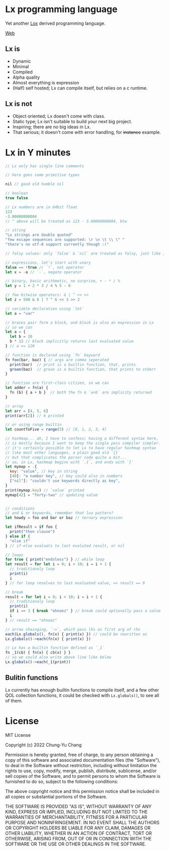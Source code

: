 # Lx programming language
Yet another [Lox](https://github.com/munificent/craftinginterpreters) derived programming language.

[Web](https://curist.github.io/lx/)

## Lx is
* Dynamic
* Minimal
* Compiled
* Alpha quality
* Almost everything is expression
* (Half) self hosted; Lx can compile itself, but relies on a c runtime.

## Lx is not
* Object oriented; Lx doesn't come with class.
* Static type; Lx isn't suitable to build your next big project.
* Inspiring; there are no big ideas in Lx.
* That serious; it doesn't come with error handling, for ~~instance~~ example.

# Lx in Y minutes

```javascript
// Lx only has single line comments

// here goes some primitive types

nil // good old humble nil

// boolean
true false

// Lx numbers are in 64bit float
123
-3.00000000004
// ^ above will be treated as 123 - 3.00000000004, btw

// string
"Lx strings are double quoted"
"few escape sequences are supported: \r \n \t \\ \" "
"there's no utf-8 support currently though :("

// falsy values: only `false` & `nil` are treated as falsy, just like in lua

// expressions, let's start with unary
false == !true // `!`, not operator
let x = -a // `-`, negate operator

// binary, basic arithmetic, no surprise, + - * / %
let y = 1 + 2 * 3 / 4 % 5 - 6

// few bitwise operators: & | ^ << >>
let z = 500 & 8 | 7 ^ 6 << 3 >> 2

// variable declaration using `let`
let a = "var"

// braces pair form a block, and block is also an expression in Lx
// so we can
let a = {
  let b = 10
  b * 12 // block implicitly returns last evaluated value
} // a == 120

// function is declared using `fn` keyword
fn foo(bar, baz) { // args are comma seperated
  print(bar)  // print is a builtin function, that, prints
  groan(baz)  // groan is a builtin function, that prints to stderr
}

// function are first-class citizen, so we can
let adder = fn(a) {
  fn (b) { a + b }  // both the fn & `a+b` are implicity returned
}

// array
let arr = [4, 5, 6]
print(arr[2]) // 6 printed

// or using range builtin
let countToFive = range(5) // [0, 1, 2, 3, 4]

// hashmap... ah, I have to confess; having a different syntax here,
// is mostly because I want to keep the single pass compiler simpler.
// it's certainly possible to let Lx to have regular hashmap syntax
// like most other languages, a plain good old `{}`
// but that complicates the parser code quite a bit...
// so, in Lx, hashmap begins with `.{`, and ends with `}`
let mymap = .{
  key: "value", // key in string
  [40]: "a number key", // key could also in numbers
  ["nil"]: "couldn't use keywords directly as key",
}
print(mymap.key) // `value` printed
mymap[42] = "forty-two" // updating value


// conditions
// and & or keywords, remember that lua pattern?
let howdy = foo and bar or baz // ternary expression

let ifResult = if foo {
  print("then clause")
} else if {
  "else if"
} // if-else evaluats to last evaluted result, or nil

// loops
for true { print("endsless") } // while loop
let result = for let i = 0; i < 10; i = i + 1 {
  // traditionaly loop
  print(i)
  i
} // for loop resolves to last evaluated value, => result == 9

// break
result = for let i = 0; i < 10; i = i + 1 {
  // traditionaly loop
  print(i)
  if i == 3 { break "ohnoez" } // break could optionally pass a value
  i
} // result == "ohnoez"

// arrow chainging, `->`, which pass lhs as first arg of rhs
each(Lx.globals(), fn(x) { print(x) }) // could be rewritten as
Lx.globals()->each(fn(x) { print(x) })

// Lx has a builtin function defined as `_1`
fn _1(cb) { fn(x) { cb(x) } }
// so we could also write above line like below
Lx.globals()->each(_1(print))

```

## Bulitin functions

Lx currently has enough builtin functions to compile itself, and a few other QOL collection functions, it could be checked with `Lx.globals()`, to see all of them.


# License

MIT License

Copyright (c) 2022 Chung-Yu Chang

Permission is hereby granted, free of charge, to any person obtaining a copy
of this software and associated documentation files (the "Software"), to deal
in the Software without restriction, including without limitation the rights
to use, copy, modify, merge, publish, distribute, sublicense, and/or sell
copies of the Software, and to permit persons to whom the Software is
furnished to do so, subject to the following conditions:

The above copyright notice and this permission notice shall be included in all
copies or substantial portions of the Software.

THE SOFTWARE IS PROVIDED "AS IS", WITHOUT WARRANTY OF ANY KIND, EXPRESS OR
IMPLIED, INCLUDING BUT NOT LIMITED TO THE WARRANTIES OF MERCHANTABILITY,
FITNESS FOR A PARTICULAR PURPOSE AND NONINFRINGEMENT. IN NO EVENT SHALL THE
AUTHORS OR COPYRIGHT HOLDERS BE LIABLE FOR ANY CLAIM, DAMAGES OR OTHER
LIABILITY, WHETHER IN AN ACTION OF CONTRACT, TORT OR OTHERWISE, ARISING FROM,
OUT OF OR IN CONNECTION WITH THE SOFTWARE OR THE USE OR OTHER DEALINGS IN THE
SOFTWARE.
